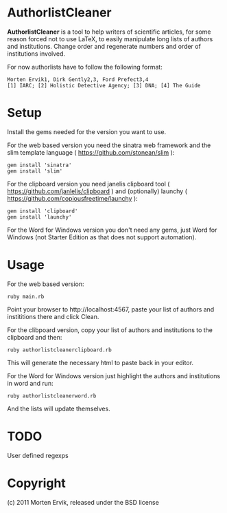 # AuthorlistCleaner

**AuthorlistCleaner** is a tool to help writers of scientific articles, for some reason forced not to use LaTeX, to easily manipulate long lists of authors and institutions. Change order and regenerate numbers and order of institutions involved.

For now authorlists have to follow the following format:

    Morten Ervik1, Dirk Gently2,3, Ford Prefect3,4
    [1] IARC; [2] Holistic Detective Agency; [3] DNA; [4] The Guide

Setup
=====
Install the gems needed for the version you want to use.

For the web based version you need the sinatra web framework and the slim template language ( https://github.com/stonean/slim ):

    gem install 'sinatra'
    gem install 'slim'

For the clipboard version you need janelis clipboard tool ( https://github.com/janlelis/clipboard ) and (optionally) launchy ( https://github.com/copiousfreetime/launchy ):

    gem install 'clipboard'
    gem install 'launchy'

For the Word for Windows version you don't need any gems, just Word for Windows (not Starter Edition as that does not support automation).

Usage
=====

For the web based version:

    ruby main.rb

Point your browser to http://localhost:4567, paste your list of authors and instititions there and click Clean.

For the clibpoard version, copy your list of authors and institutions to the clipboard and then:

    ruby authorlistcleanerclipboard.rb

This will generate the necessary html to paste back in your editor.

For the Word for Windows version just highlight the authors and institutions in word and run:

    ruby authorlistcleanerword.rb

And the lists will update themselves.

TODO
====
User defined regexps

Copyright
=========
(c) 2011 Morten Ervik, released under the BSD license